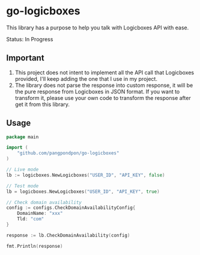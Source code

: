 # go-logicboxes
This library has a purpose to help you talk with Logicboxes API with ease.

Status: In Progress

## Important
1. This project does not intent to implement all the API call that Logicboxes provided, I'll keep adding the one that I use in my project.
2. The library does not parse the response into custom response, it will be the pure response from Logicboxes in JSON format. If you want to transform it, please use your own code to transform the response after get it from this library. 

## Usage
```go
package main

import (
	"github.com/pangpondpon/go-logicboxes"
)

// Live mode
lb := logicboxes.NewLogicboxes("USER_ID", "API_KEY", false)

// Test mode
lb = logicboxes.NewLogicboxes("USER_ID", "API_KEY", true)

// Check domain availability
config := configs.CheckDomainAvailabilityConfig{
	DomainName: "xxx"
	Tld: "com"
}

response := lb.CheckDomainAvailability(config)

fmt.Println(response)
```